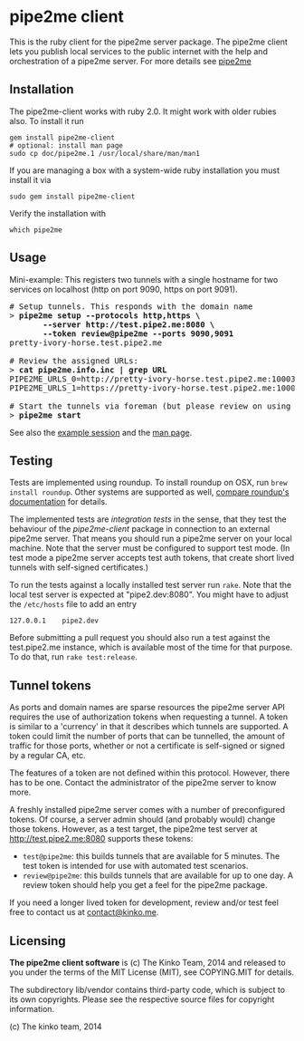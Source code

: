 # pipe2me client

This is the ruby client for the pipe2me server package.
The pipe2me client lets you publish local services to the public internet
with the help and orchestration of a pipe2me server. For more details
see [pipe2me](https://github.com/kinko/pipe2me)

## Installation

The pipe2me-client works with ruby 2.0. It might work with older rubies also.
To install it run

    gem install pipe2me-client
    # optional: install man page
    sudo cp doc/pipe2me.1 /usr/local/share/man/man1

If you are managing a box with a system-wide ruby installation you must install
it via

    sudo gem install pipe2me-client

Verify the installation with

    which pipe2me

## Usage

Mini-example: This registers two tunnels with a single hostname for
two services on localhost (http on port 9090, https on port 9091).

<pre>
# Setup tunnels. This responds with the domain name
&gt; <b>pipe2me setup --protocols http,https \
       --server http://test.pipe2.me:8080 \
       --token review@pipe2me --ports 9090,9091</b>
pretty-ivory-horse.test.pipe2.me

# Review the assigned URLs:
&gt; <b>cat pipe2me.info.inc | grep URL</b>
PIPE2ME_URLS_0=http://pretty-ivory-horse.test.pipe2.me:10003
PIPE2ME_URLS_1=https://pretty-ivory-horse.test.pipe2.me:10004

# Start the tunnels via foreman (but please review on using foreman)
&gt; <b>pipe2me start</b>
</pre>

See also the [example session](http://test.pipe2.me/example_session.html)
and the [man page](http://test.pipe2.me/pipe2me.1.html).

## Testing

Tests are implemented using roundup.
To install roundup on OSX, run `brew install roundup`. Other systems are
supported as well, [compare roundup's documentation](https://github.com/bmizerany/roundup/blob/master/INSTALLING#files)
for details.

The implemented tests are *integration tests* in the sense, that they test the
behaviour of the *pipe2me-client* package in connection to an external pipe2me
server. That means you should run a pipe2me server on your local machine. Note
that the server must be configured to support test mode. (In test mode a pipe2me
server accepts test auth tokens, that create short lived tunnels
with self-signed certificates.)

To run the tests against a locally installed test server run `rake`. Note that
the local test server is expected at "pipe2.dev:8080". You might have to adjust
the `/etc/hosts` file to add an entry

    127.0.0.1    pipe2.dev

Before submitting a pull request you should also run a test against the
test.pipe2.me instance, which is available most of the time for that purpose.
To do that, run `rake test:release`.

## Tunnel tokens

As ports and domain names are sparse resources the pipe2me server API
requires the use of authorization tokens when requesting a tunnel. A
token is similar to a 'currency' in that it describes which tunnels are
supported. A token could limit the number of ports that can be tunnelled,
the amount of traffic for those ports, whether or not a certificate is
self-signed or signed by a regular CA, etc.


The features of a token are not defined within this protocol. However,
there has to be one. Contact the administrator of the pipe2me server
to know more.

A freshly installed pipe2me server comes with a number of preconfigured tokens.
Of course, a server admin should (and probably would) change those tokens.
However, as a test target, the pipe2me test server at http://test.pipe2.me:8080
supports these tokens:

- `test@pipe2me`: this builds tunnels that are available for 5 minutes.
  The test token is intended for use with automated test scenarios.
- `review@pipe2me`: this builds tunnels that are available for up to
  one day. A review token should help you get a feel for the pipe2me
  package.

If you need a longer lived token for development, review and/or test
feel free to contact us at contact@kinko.me.

## Licensing

**The pipe2me client software** is (c) The Kinko Team, 2014 and released to you
under the terms of the MIT License (MIT), see COPYING.MIT for details.

The subdirectory lib/vendor contains third-party code, which is subject to its own copyrights.
Please see the respective source files for copyright information.

(c) The kinko team, 2014
